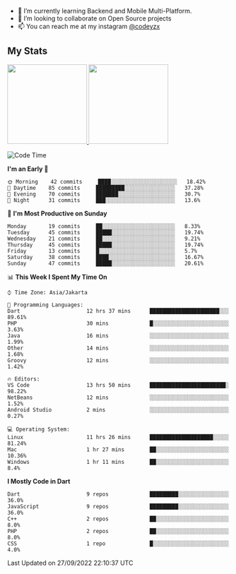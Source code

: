 - 🌱 I’m currently learning Backend and Mobile Multi-Platform.
- 👯 I’m looking to collaborate on Open Source projects
- 📫 You can reach me at my instagram <a href="https://www.instagram.com/codeyzx/">@codeyzx</a>

## My Stats
<p align="left">
<a href="https://github.com/codeyzx">
  <img height="180em" src="https://github-readme-stats-eight-theta.vercel.app/api?username=codeyzx&show_icons=true&theme=algolia&include_all_commits=true&count_private=true"/>
  <img height="180em" src="https://github-readme-stats-eight-theta.vercel.app/api/top-langs/?username=codeyzx&layout=compact&langs_count=8&theme=algolia"/>
</a>
</p>

<!--START_SECTION:waka-->
![Code Time](http://img.shields.io/badge/Code%20Time-110%20hrs%2052%20mins-blue)

**I'm an Early 🐤** 

```text
🌞 Morning    42 commits     ████░░░░░░░░░░░░░░░░░░░░░   18.42% 
🌆 Daytime    85 commits     █████████░░░░░░░░░░░░░░░░   37.28% 
🌃 Evening    70 commits     ███████░░░░░░░░░░░░░░░░░░   30.7% 
🌙 Night      31 commits     ███░░░░░░░░░░░░░░░░░░░░░░   13.6%

```
📅 **I'm Most Productive on Sunday** 

```text
Monday       19 commits     ██░░░░░░░░░░░░░░░░░░░░░░░   8.33% 
Tuesday      45 commits     █████░░░░░░░░░░░░░░░░░░░░   19.74% 
Wednesday    21 commits     ██░░░░░░░░░░░░░░░░░░░░░░░   9.21% 
Thursday     45 commits     █████░░░░░░░░░░░░░░░░░░░░   19.74% 
Friday       13 commits     █░░░░░░░░░░░░░░░░░░░░░░░░   5.7% 
Saturday     38 commits     ████░░░░░░░░░░░░░░░░░░░░░   16.67% 
Sunday       47 commits     █████░░░░░░░░░░░░░░░░░░░░   20.61%

```


📊 **This Week I Spent My Time On** 

```text
⌚︎ Time Zone: Asia/Jakarta

💬 Programming Languages: 
Dart                     12 hrs 37 mins      ██████████████████████░░░   89.61% 
PHP                      30 mins             █░░░░░░░░░░░░░░░░░░░░░░░░   3.63% 
Java                     16 mins             ░░░░░░░░░░░░░░░░░░░░░░░░░   1.99% 
Other                    14 mins             ░░░░░░░░░░░░░░░░░░░░░░░░░   1.68% 
Groovy                   12 mins             ░░░░░░░░░░░░░░░░░░░░░░░░░   1.42%

🔥 Editors: 
VS Code                  13 hrs 50 mins      ████████████████████████░   98.22% 
NetBeans                 12 mins             ░░░░░░░░░░░░░░░░░░░░░░░░░   1.52% 
Android Studio           2 mins              ░░░░░░░░░░░░░░░░░░░░░░░░░   0.27%

💻 Operating System: 
Linux                    11 hrs 26 mins      ████████████████████░░░░░   81.24% 
Mac                      1 hr 27 mins        ██░░░░░░░░░░░░░░░░░░░░░░░   10.36% 
Windows                  1 hr 11 mins        ██░░░░░░░░░░░░░░░░░░░░░░░   8.4%

```

**I Mostly Code in Dart** 

```text
Dart                     9 repos             █████████░░░░░░░░░░░░░░░░   36.0% 
JavaScript               9 repos             █████████░░░░░░░░░░░░░░░░   36.0% 
C++                      2 repos             ██░░░░░░░░░░░░░░░░░░░░░░░   8.0% 
PHP                      2 repos             ██░░░░░░░░░░░░░░░░░░░░░░░   8.0% 
CSS                      1 repo              █░░░░░░░░░░░░░░░░░░░░░░░░   4.0%

```



 Last Updated on 27/09/2022 22:10:37 UTC
<!--END_SECTION:waka-->

